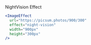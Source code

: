 NightVision Effect

```jsx
<ImageEffect
  url="https://picsum.photos/900/300"
  effect="night-vision"
  width="900px"
  height="300px"
/>
```
